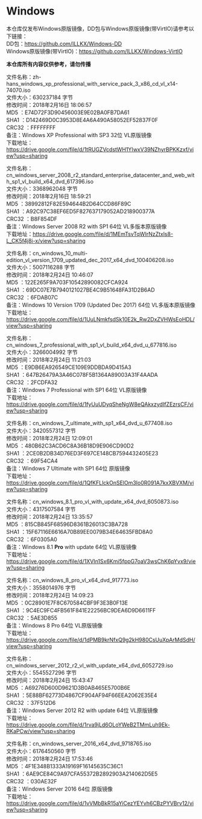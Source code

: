 # Windows  
本仓库仅发布Windows原版镜像，DD包与Windows原版镜像(带VirtIO)请参考以下链接：  
DD包：https://github.com/ILLKX/Windows-DD  
Windows原版镜像(带VirtIO)：https://github.com/ILLKX/Windows-VirtIO  

<strong>本仓库所有内容仅供参考，请勿传播</strong>  

文件名称：zh-hans_windows_xp_professional_with_service_pack_3_x86_cd_vl_x14-74070.iso  
文件大小：630237184 字节  
修改时间：2018年2月16日 18:06:57  
MD5     ：E74D72F3D90456003E9E02BA0FB7DA61  
SHA1    ：D142469D0C3953D8E4A6A490A58052EF52837F0F  
CRC32   ：FFFFFFFF  
备注：Windows XP Professional with SP3 32位 VL原版镜像  
下载地址：https://drive.google.com/file/d/1tRUGZVcdstWH1YIwxV39NZhyrBPKKzxf/view?usp=sharing  

文件名称：cn_windows_server_2008_r2_standard_enterprise_datacenter_and_web_with_sp1_vl_build_x64_dvd_617396.iso  
文件大小：3368962048 字节  
修改时间：2018年2月16日 18:59:21  
MD5     ：38992812F82E594644B2D64CCD86F89C  
SHA1    ：A92C97C38EF6ED5F827637179052AD218900377A  
CRC32   ：B8F854DF  
备注：Windows Server 2008 R2 with SP1 64位 VL多版本原版镜像  
下载地址：https://drive.google.com/file/d/1MEmTsvTqWIrNzZtxls8-L_CK5f4j8i-x/view?usp=sharing

文件名称：cn_windows_10_multi-edition_vl_version_1709_updated_dec_2017_x64_dvd_100406208.iso  
文件大小：5007116288 字节  
修改时间：2018年2月24日 10:46:07  
MD5     ：122E265F9A703F10542890082CFCA924  
SHA1    ：69DC07E7B7940121027BE4C9B51648FA31D2B6AD  
CRC32   ：6FDAB07C  
备注：Windows 10 Version 1709 (Updated Dec 2017) 64位 VL多版本原版镜像  
下载地址：https://drive.google.com/file/d/1UuLNmkfsdSk10E2k_Rw2DxZVHWsEoHDL/view?usp=sharing

文件名称：cn_windows_7_professional_with_sp1_vl_build_x64_dvd_u_677816.iso  
文件大小：3266004992 字节  
修改时间：2018年2月24日 11:21:03  
MD5     ：E9DB6EA926549CE109E9DDBDA9D415A3  
SHA1    ：647B26479A3A46C078F5B1364A89003A31F4AADA  
CRC32   ：2FCDFA32  
备注：Windows 7 Professional with SP1 64位 VL原版镜像  
下载地址：https://drive.google.com/file/d/1fyUuUDyqSheNgW8eQAkxzydIfZEzrsCF/view?usp=sharing

文件名称：cn_windows_7_ultimate_with_sp1_x64_dvd_u_677408.iso  
文件大小：3420557312 字节  
修改时间：2018年2月24日 12:09:01  
MD5     ：480B62C3ACD6C8A36B18D9E906CD90D2  
SHA1    ：2CE0B2DB34D76ED3F697CE148CB7594432405E23  
CRC32   ：69F54CA4  
备注：Windows 7 Ultimate with SP1 64位 原版镜像  
下载地址：https://drive.google.com/file/d/1QfKFLlckOnSElOm3Io0R091A7kxXBVXM/view?usp=sharing

文件名称：cn_windows_8.1_pro_vl_with_update_x64_dvd_6050873.iso  
文件大小：4317507584 字节  
修改时间：2018年2月24日 13:35:57  
MD5     ：815CB845F68596D8361B26013C3BA728  
SHA1    ：15F67116E6616A70B89EE0079B34E64635FBD8A0  
CRC32   ：6F0305A0  
备注：Windows 8.1 <strong>Pro</strong> with update 64位 VL原版镜像  
下载地址：https://drive.google.com/file/d/1XVIn1Sx6Kmi5fppG7oaV3wsChK6pYvx9/view?usp=sharing

文件名称：cn_windows_8_pro_vl_x64_dvd_917773.iso  
文件大小：3558014976 字节  
修改时间：2018年2月24日 14:09:23  
MD5     ：0C28901E7F8C670584CBF9F3E3B0F13E  
SHA1    ：9C4EC9FC4FB561F841E22256BC9DEA6D9D6611FF  
CRC32   ：5AE3D855  
备注：Windows 8 Pro 64位 VL原版镜像  
下载地址：https://drive.google.com/file/d/1dPMB9krNfxQ9g2kH980CsUuXpArMdSdH/view?usp=sharing

文件名称：cn_windows_server_2012_r2_vl_with_update_x64_dvd_6052729.iso  
文件大小：5545527296 字节  
修改时间：2018年2月24日 15:43:47  
MD5     ：A69276D600D9621D3B0AB465E5700B6E  
SHA1    ：5E88BF62773D4867CF904AF94F66EEA2062E35E4  
CRC32   ：37F512D6  
备注：Windows Server 2012 R2 with update 64位 VL原版镜像  
下载地址：https://drive.google.com/file/d/1rva9jLd6OLoYWeB2TMmLuh9Ek-RKaPCw/view?usp=sharing

文件名称：cn_windows_server_2016_x64_dvd_9718765.iso  
文件大小：6176450560 字节  
修改时间：2018年2月24日 17:53:46  
MD5     ：4F1E348B1333A19169F16145635C36C1  
SHA1    ：6AE9CE84C9A97CFA55372B2892903A214062D5E5  
CRC32   ：030AE32F  
备注：Windows Server 2016 64位 原版镜像  
下载地址：https://drive.google.com/file/d/1vVMbBkR15aYiCezYEYvh6CBzPYVBrv12/view?usp=sharing
